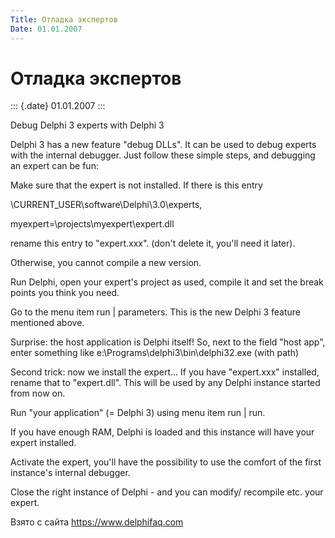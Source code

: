 ```yaml
---
Title: Отладка экспертов
Date: 01.01.2007
---
```



Отладка экспертов
=================

::: {.date}
01.01.2007
:::

Debug Delphi 3 experts with Delphi 3

Delphi 3 has a new feature \"debug DLLs\". It can be used to debug
experts with the internal debugger. Just follow these simple steps, and
debugging an expert can be fun:

Make sure that the expert is not installed. If there is this entry

\\CURRENT\_USER\\software\\Delphi\\3.0\\experts,

myexpert=\\projects\\myexpert\\expert.dll

rename this entry to \"expert.xxx\". (don\'t delete it, you\'ll need it
later).

Otherwise, you cannot compile a new version.

Run Delphi, open your expert\'s project as used, compile it and set the
break points you think you need.

Go to the menu item run \| parameters. This is the new Delphi 3 feature
mentioned above.

Surprise: the host application is Delphi itself! So, next to the field
\"host app\", enter something like
e:\\Programs\\delphi3\\bin\\delphi32.exe (with path)

Second trick: now we install the expert... If you have \"expert.xxx\"
installed, rename that to \"expert.dll\". This will be used by any
Delphi instance started from now on.

Run \"your application\" (= Delphi 3) using menu item run \| run.

If you have enough RAM, Delphi is loaded and this instance will have
your expert installed.

Activate the expert, you\'ll have the possibility to use the comfort of
the first instance\'s internal debugger.

Close the right instance of Delphi - and you can modify/ recompile etc.
your expert.

Взято с сайта <https://www.delphifaq.com>
